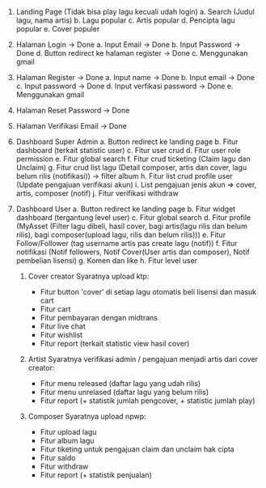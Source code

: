 1. Landing Page (Tidak bisa play lagu kecuali udah login)
   a. Search (Judul lagu, nama artis)
   b. Lagu popular
   c. Artis popular
   d. Pencipta lagu popular
   e. Cover populer

2. Halaman Login -> Done
   a. Input Email -> Done
   b. Input Password -> Done
   d. Button redirect ke halaman register -> Done
   c. Menggunakan gmail

3. Halaman Register -> Done
   a. Input name -> Done
   b. Input email -> Done
   c. Input password -> Done
   d. Input verfikasi password -> Done
   e. Menggunakan gmail

4. Halaman Reset Password -> Done

5. Halaman Verifikasi Email -> Done

6. Dashboard Super Admin
   a. Button redirect ke landing page
   b. Fitur dashboard (terkait statistic user)
   c. Fitur user crud
   d. Fitur user role permission
   e. Fitur global search
   f. Fitur crud ticketing (Claim lagu dan Unclaim)
   g. Fitur crud list lagu (Detail composer, artis dan cover, lagu belum rilis (notifikasi)) -> filter album
   h. Fitur list crud profile user (Update pengajuan verifikasi akun)
   i. List pengajuan jenis akun => cover, artis, composer (notif)
   j. Fitur verifikasi withdraw

7. Dashboard User
   a. Button redirect ke landing page
   b. Fitur widget dashboard (tergantung level user)
   c. Fitur global search
   d. Fitur profile (MyAsset (Filter lagu dibeli, hasil cover, bagi artis(lagu rilis dan belum rilis), bagi composer(upload lagu, rilis dan belum rilis)))
   e. Fitur Follow/Follower (tag username artis pas create lagu (notif))
   f. Fitur notifikasi (Notif followers, Notif Cover(User artis dan composer), Notif pembelian lisensi)
   g. Komen dan like
   h. Fitur level user
      1. Cover creator
         Syaratnya upload ktp:
         - Fitur button 'cover' di setiap lagu otomatis beli lisensi dan masuk cart
         - Fitur cart
         - Fitur pembayaran dengan midtrans
         - Fitur live chat
         - Fitur wishlist
         - Fitur report (terkait statistic view hasil cover)

      2. Artist
         Syaratnya verifikasi admin / pengajuan menjadi artis dari cover creator:
         - Fitur menu released (daftar lagu yang udah rilis)
         - Fitur menu unrelased (daftar lagu yang belum rilis)
         - Fitur report (+ statistik jumlah pengcover, + statistic jumlah play)

      3. Composer
         Syaratnya upload npwp:
         - Fitur upload lagu
         - Fitur album lagu
         - Fitur tiketing untuk pengajuan claim dan unclaim hak cipta
         - Fitur saldo
         - Fitur withdraw
         - Fitur report (+ statistik penjualan)